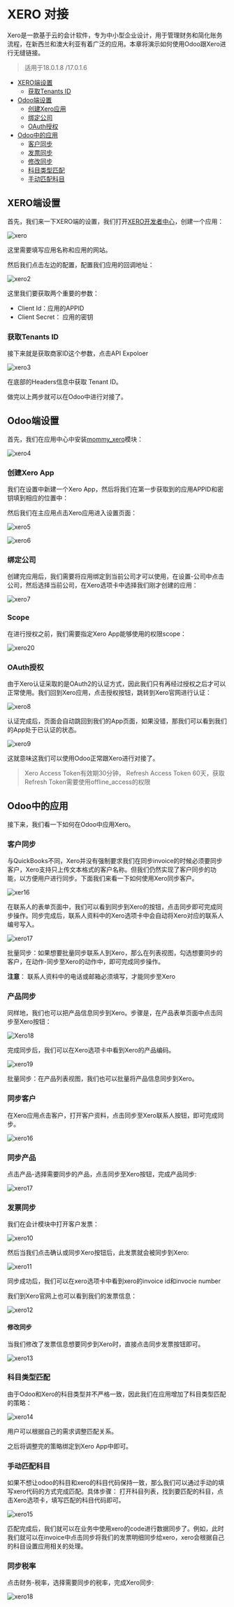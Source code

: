 # XERO 对接

Xero是一款基于云的会计软件，专为中小型企业设计，用于管理财务和简化账务流程，在新西兰和澳大利亚有着广泛的应用。本章将演示如何使用Odoo跟Xero进行无缝链接。

> 适用于18.0.1.8 /17.0.1.6

* [XERO端设置](#xero端设置)
  * [获取Tenants ID](#获取tenants-id)
* [Odoo端设置](#odoo端设置)
  * [创建Xero应用](#创建xero-app)
  * [绑定公司](#绑定公司)
  * [OAuth授权](#oauth授权)
* [Odoo中的应用](#odoo中的应用)
  * [客户同步](#客户同步)
  * [发票同步](#发票同步)
  * [修改同步](#修改同步)
  * [科目类型匹配](#科目类型匹配)
  * [手动匹配科目](#手动匹配科目)


## XERO端设置

首先，我们来一下XERO端的设置，我们打开[XERO开发者中心](https://developer.xero.com/app/manage/)，创建一个应用：

![xero](./images/xero.png)

这里需要填写应用名称和应用的网站。

然后我们点击左边的配置，配置我们应用的回调地址：

![xero2](./images/xero2.png)

这里我们要获取两个重要的参数：

* Client Id：应用的APPID
* Client Secret： 应用的密钥

### 获取Tenants ID

接下来就是获取商家ID这个参数，点击API Expoloer

![xero3](./images/xero3.png)

在底部的Headers信息中获取 Tenant ID。

做完以上两步就可以在Odoo中进行对接了。

## Odoo端设置

首先，我们在应用中心中安装[mommy_xero](https://)模块：

![xero4](./images/xero4.png)

### 创建Xero App

我们在设置中新建一个Xero App，然后将我们在第一步获取到的应用APPID和密钥填到相应的位置中：

然后我们在主应用点击Xero应用进入设置页面：

![xero5](./images/xero5.png)

![xero6](./images/xero6.png)

### 绑定公司

创建完应用后，我们需要将应用绑定到当前公司才可以使用，在设置-公司中点击公司，然后选择当前公司，在Xero选项卡中选择我们刚才创建的应用：

![xero7](./images/xero7.png)

### Scope

在进行授权之前，我们需要指定Xero App能够使用的权限scope：

![xero20](./images/xero20.png)

### OAuth授权

由于Xero认证采取的是OAuth2的认证方式，因此我们只有再经过授权之后才可以正常使用。我们回到Xero应用，点击授权按钮，跳转到Xero官网进行认证：

![xero8](./images/xero8.png)

认证完成后，页面会自动跳回到我们的App页面，如果没错，那我们可以看到我们的App处于已认证的状态。

![xero9](./images/xero9.png)

这就意味这我们可以使用Odoo正常跟Xero进行对接了。

> Xero Access Token有效期30分钟， Refresh Access Token 60天，获取Refresh Token需要使用offline_access的权限

## Odoo中的应用

接下来，我们看一下如何在Odoo中应用Xero。

### 客户同步

与QuickBooks不同，Xero并没有强制要求我们在同步invoice的时候必须要同步客户，Xero支持只上传文本格式的客户名称。但我们仍然实现了客户同步的功能，以方便用户进行同步。下面我们来看一下如何使用Xero同步客户。

![xer16](./images/xero16.png)

在联系人的表单页面中，我们可以看到同步到Xero的按钮，点击同步即可完成同步操作。同步完成后，联系人资料中的Xero选项卡中会自动将Xero对应的联系人编号写入。

![xero17](./images/Xero17.png)

批量同步：如果想要批量同步联系人到Xero，那么在列表视图，勾选想要同步的客户，在动作-同步至Xero的动作中，即可完成同步操作。

**注意**： 联系人资料中的电话或邮箱必须填写，才能同步至Xero

### 产品同步

同样地，我们也可以把产品信息同步到Xero。步骤是，在产品表单页面中点击同步至Xero按钮：

![Xero18](./images/Xero18.png)

完成同步后，我们可以在Xero选项卡中看到Xero的产品编码。

![xero19](./images/Xero19.png)

批量同步：在产品列表视图，我们也可以批量将产品信息同步到Xero。

### 同步客户

在Xero应用点击客户，打开客户资料，点击同步至Xero联系人按钮，即可完成同步。

![xero16](./images/xero16.png)

### 同步产品

点击产品-选择需要同步的产品，点击同步至Xero按钮，完成产品同步:

![xero17](./images/xero17.png)

### 发票同步

我们在会计模块中打开客户发票：

![xero10](./images/xero10.png)

然后当我们点击确认或同步Xero按钮后，此发票就会被同步到Xero:

![xero11](./images/xero11.png)

同步成功后，我们可以在xero选项卡中看到xero的invoice id和invocie number

我们到Xero官网上也可以看到我们的发票信息：

![xero12](./images/xero12.png)

#### 修改同步

当我们修改了发票信息想要同步到Xero时，直接点击同步发票按钮即可。

![xero13](./images/xero13.png)

### 科目类型匹配

由于Odoo和Xero的科目类型并不严格一致，因此我们在应用增加了科目类型匹配的策略：

![xero14](./images/xero14.png)

用户可以根据自己的需求调整匹配关系。

之后将调整完的策略绑定到Xero App中即可。

### 手动匹配科目

如果不想让odoo的科目和xero的科目代码保持一致，那么我们可以通过手动的填写xero代码的方式完成匹配。具体步骤：
打开科目列表，找到要匹配的科目，点击Xero选项卡，填写匹配的科目代码即可。

![xero15](./images/xero15.png)

匹配完成后，我们就可以在业务中使用xero的code进行数据同步了。例如，此时我们就可以在invoice中点击同步将我们的发票明细同步给xero，xero会根据自己的科目设置应用相关的处理。

### 同步税率

点击财务-税率，选择需要同步的税率，完成Xero同步:

![xero18](./images/xero18.png)
